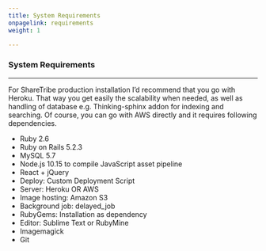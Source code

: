 ```yaml
---
title: System Requirements
onpagelink: requirements
weight: 1

---
```


### **System Requirements**
-----------------------

For ShareTribe production installation I’d recommend that you go with Heroku. That way you get easily the scalability when needed, as well as handling of database e.g. Thinking-sphinx addon for indexing and searching. Of course, you can go with AWS directly and it requires following dependencies.

- Ruby 2.6
- Ruby on Rails 5.2.3
- MySQL 5.7
- Node.js 10.15 to compile JavaScript asset pipeline
- React + jQuery
- Deploy: Custom Deployment Script
- Server: Heroku OR AWS
- Image hosting: Amazon S3
- Background job: delayed\_job
- RubyGems: Installation as dependency
- Editor: Sublime Text or RubyMine
- Imagemagick
- Git
 

